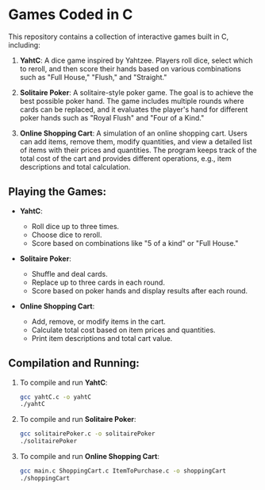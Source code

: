 
# Games Coded in C

This repository contains a collection of interactive games built in C, including:

1. **YahtC**: A dice game inspired by Yahtzee. Players roll dice, select which to reroll, and then score their hands based on various combinations such as "Full House," "Flush," and "Straight."

2. **Solitaire Poker**: A solitaire-style poker game. The goal is to achieve the best possible poker hand. The game includes multiple rounds where cards can be replaced, and it evaluates the player's hand for different poker hands such as "Royal Flush" and "Four of a Kind."

3. **Online Shopping Cart**: A simulation of an online shopping cart. Users can add items, remove them, modify quantities, and view a detailed list of items with their prices and quantities. The program keeps track of the total cost of the cart and provides different operations, e.g., item descriptions and total calculation.

## Playing the Games:
- **YahtC**:
  - Roll dice up to three times.
  - Choose dice to reroll.
  - Score based on combinations like "5 of a kind" or "Full House."

- **Solitaire Poker**:
  - Shuffle and deal cards.
  - Replace up to three cards in each round.
  - Score based on poker hands and display results after each round.

- **Online Shopping Cart**:
  - Add, remove, or modify items in the cart.
  - Calculate total cost based on item prices and quantities.
  - Print item descriptions and total cart value.

## Compilation and Running:
1. To compile and run **YahtC**:
   ```bash
   gcc yahtC.c -o yahtC
   ./yahtC
   ```
2. To compile and run **Solitaire Poker**:
   ```bash
   gcc solitairePoker.c -o solitairePoker
   ./solitairePoker
   ```
3. To compile and run **Online Shopping Cart**:
   ```bash
   gcc main.c ShoppingCart.c ItemToPurchase.c -o shoppingCart
   ./shoppingCart
   ```

